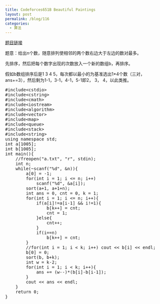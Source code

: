 ```yaml
---
title: Codeforces651B Beautiful Paintings
layout: post
permalink: /blog/116
categories:
  - 算法
---
```

<a href="http://codeforces.com/contest/651/problem/B" target="_blank">题目链接</a>

题意：给出n个数，随意排列使相邻的两个数右边大于左边的数对最多。

先排序，然后把每个数字出现的次数放入一个新的数组b，再排序。
  
假如b数组排序后是1 3 4 5，每次都以最小的为基准选出1*4个数（三对，ans+=3），然后剩为1-1，3-1，4-1，5-1即2， 3， 4，以此类推。

<pre class="brush: cpp; title: ; notranslate" title="">#include&lt;cstdio&gt;
#include&lt;cstring&gt;
#include&lt;cmath&gt;
#include&lt;iostream&gt;
#include&lt;algorithm&gt;
#include&lt;vector&gt;
#include&lt;map&gt;
#include&lt;queue&gt;
#include&lt;stack&gt;
#include&lt;string&gt;
using namespace std;
int a[1005];
int b[1005];
int main(){
    //freopen("a.txt", "r", stdin);
    int n;
    while(~scanf("%d", &n)){
        a[0] = -1;
        for(int i = 1; i &lt;= n; i++)
            scanf("%d", &a[i]);
        sort(a+1, a+1+n);
        int ans = 0, cnt = 0, k = 1;
        for(int i = 1; i &lt;= n; i++){
            if(a[i]!=a[i-1] && i!=1){
                b[k++] = cnt;
                cnt = 1;
            }else{
                cnt++;
            }
            if(i==n)
                b[k++] = cnt;
        }
        //for(int i = 1; i &lt; k; i++) cout &lt;&lt; b[i] &lt;&lt; endl;
        b[0] = 0;
        sort(b, b+k);
        int w = k-2;
        for(int i = 1; i &lt; k; i++){
            ans += (w--)*(b[i]-b[i-1]);
        }
        cout &lt;&lt; ans &lt;&lt; endl;
    }
    return 0;
}
</pre>